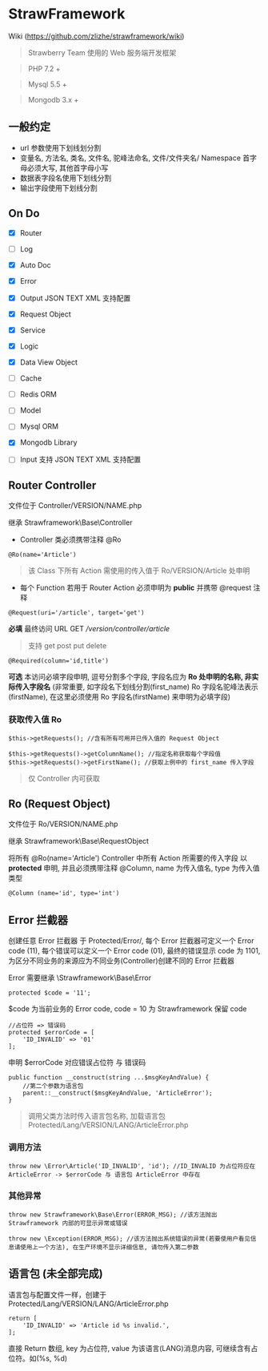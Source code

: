 # StrawFramework

Wiki (https://github.com/zlizhe/strawframework/wiki)

> Strawberry Team 使用的 Web 服务端开发框架

> PHP 7.2 +

> Mysql 5.5 +

> Mongodb 3.x +

## 一般约定

* url 参数使用下划线划分割
* 变量名, 方法名, 类名, 文件名, 驼峰法命名, 文件/文件夹名/ Namespace 首字母必须大写, 其他首字母小写
* 数据表字段名使用下划线分割
* 输出字段使用下划线分割

## On Do

- [x] Router

- [ ] Log

- [x] Auto Doc

- [x] Error

- [x] Output JSON TEXT XML 支持配置

- [x] Request Object

- [x] Service

- [x] Logic

- [x] Data View Object

- [ ] Cache

- [ ] Redis ORM

- [ ] Model

- [ ] Mysql ORM

- [x] Mongodb Library

- [ ] Input 支持 JSON TEXT XML 支持配置


## Router Controller

文件位于 Controller/VERSION/NAME.php

继承 Strawframework\Base\Controller

* Controller 类必须携带注释 @Ro

```
@Ro(name='Article')
```

> 该 Class 下所有 Action 需使用的传入值于 Ro/VERSION/Article 处申明

* 每个 Function 若用于 Router Action 必须申明为 **public** 并携带 @request 注释

```
@Request(uri='/article', target='get')
```

**必填** 最终访问 URL GET */version/controller/article*

> 支持 get post put delete

```
@Required(column='id,title')
```

**可选** 本访问必填字段申明, 逗号分割多个字段, 字段名应为 **Ro 处申明的名称, 非实际传入字段名** (非常重要, 如字段名下划线分割(first_name) Ro 字段名驼峰法表示(firstName), 在这里必须使用 Ro 字段名(firstName) 来申明为必填字段)

### 获取传入值 Ro

```
$this->getRequests(); //含有所有可用并已传入值的 Request Object 
```

```
$this->getRequests()->getColumnName(); //指定名称获取每个字段值
$this->getRequests()->getFirstName(); //获取上例中的 first_name 传入字段
```
>仅 Controller 内可获取


## Ro (Request Object)

文件位于 Ro/VERSION/NAME.php

继承 Strawframework\Base\RequestObject

将所有 @Ro(name='Article') Controller 中所有 Action 所需要的传入字段 以 **protected** 申明, 并且必须携带注释 @Column, name 为传入值名, type 为传入值类型

```
@Column (name='id', type='int')
```

## Error 拦截器

创建任意 Error 拦截器 于 Protected/Error/, 每个 Error 拦截器可定义一个 Error code (11), 每个错误可以定义一个 Error code (01), 最终的错误显示 code 为 1101, 为区分不同业务的来源应为不同业务(Controller)创建不同的 Error 拦截器

Error 需要继承 \Strawframework\Base\Error

```
protected $code = '11';
```
$code 为当前业务的 Error code, code = 10 为 Strawframework 保留 code

```
//占位符 => 错误码
protected $errorCode = [
    'ID_INVALID' => '01'
];
```

申明 $errorCode 对应错误占位符 与 错误码

```
public function __construct(string ...$msgKeyAndValue) {
    //第二个参数为语言包 
    parent::__construct($msgKeyAndValue, 'ArticleError');
}
```

> 调用父类方法时传入语言包名称, 加载语言包 Protected/Lang/VERSION/LANG/ArticleError.php

### 调用方法

```
throw new \Error\Article('ID_INVALID', 'id'); //ID_INVALID 为占位符应在 ArticleError -> $errorCode 与 语言包 ArticleError 中存在
```

### 其他异常
```
throw new Strawframework\Base\Error(ERROR_MSG); //该方法抛出 Strawframework 内部的可显示异常或错误

throw new \Exception(ERROR_MSG); //该方法抛出系统错误的异常(若要使用户看见信息请使用上一个方法), 在生产环境不显示详细信息, 请勿传入第二参数
```

## 语言包 (未全部完成)

语言包与配置文件一样，创建于 Protected/Lang/VERSION/LANG/ArticleError.php

```
return [
    'ID_INVALID' => 'Article id %s invalid.',
];
```

直接 Return 数组, key 为占位符, value 为该语言(LANG)消息内容, 可继续含有占位符。如(%s, %d)
